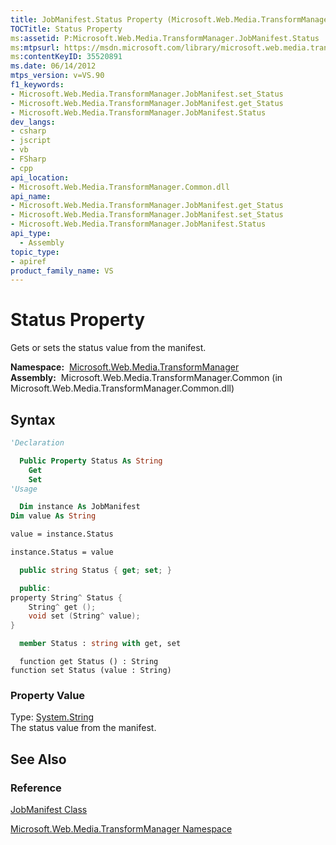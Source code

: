 ```yaml
---
title: JobManifest.Status Property (Microsoft.Web.Media.TransformManager)
TOCTitle: Status Property
ms:assetid: P:Microsoft.Web.Media.TransformManager.JobManifest.Status
ms:mtpsurl: https://msdn.microsoft.com/library/microsoft.web.media.transformmanager.jobmanifest.status(v=VS.90)
ms:contentKeyID: 35520891
ms.date: 06/14/2012
mtps_version: v=VS.90
f1_keywords:
- Microsoft.Web.Media.TransformManager.JobManifest.set_Status
- Microsoft.Web.Media.TransformManager.JobManifest.get_Status
- Microsoft.Web.Media.TransformManager.JobManifest.Status
dev_langs:
- csharp
- jscript
- vb
- FSharp
- cpp
api_location:
- Microsoft.Web.Media.TransformManager.Common.dll
api_name:
- Microsoft.Web.Media.TransformManager.JobManifest.get_Status
- Microsoft.Web.Media.TransformManager.JobManifest.set_Status
- Microsoft.Web.Media.TransformManager.JobManifest.Status
api_type:
  - Assembly
topic_type:
- apiref
product_family_name: VS
---
```


# Status Property

Gets or sets the status value from the manifest.

**Namespace:**  [Microsoft.Web.Media.TransformManager](microsoft-web-media-transformmanager-namespace.md)  
**Assembly:**  Microsoft.Web.Media.TransformManager.Common (in Microsoft.Web.Media.TransformManager.Common.dll)

## Syntax

```vb
'Declaration

  Public Property Status As String
    Get
    Set
'Usage

  Dim instance As JobManifest
Dim value As String

value = instance.Status

instance.Status = value
```

```csharp
  public string Status { get; set; }
```

```cpp
  public:
property String^ Status {
    String^ get ();
    void set (String^ value);
}
```

``` fsharp
  member Status : string with get, set
```

```jscript
  function get Status () : String
function set Status (value : String)
```

### Property Value

Type: [System.String](https://msdn.microsoft.com/library/s1wwdcbf)  
The status value from the manifest.  

## See Also

### Reference

[JobManifest Class](jobmanifest-class-microsoft-web-media-transformmanager.md)

[Microsoft.Web.Media.TransformManager Namespace](microsoft-web-media-transformmanager-namespace.md)
